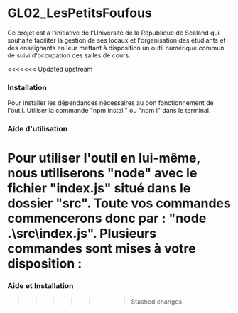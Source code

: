 # GL02_LesPetitsFoufous

Ce projet est à l'initiative de l'Université de la République de Sealand qui souhaite faciliter la gestion de ses locaux et l'organisation des étudiants et des enseignants en leur mettant à disposition un outil numérique commun de suivi d'occupation des salles de cours.

<<<<<<< Updated upstream
### Installation

Pour installer les dépendances nécessaires au bon fonctionnement de l'outil. Utiliser la commande "npm install" ou "npm i" dans le terminal.

### Aide d'utilisation 

Pour utiliser l'outil en lui-même, nous utiliserons "node" avec le fichier "index.js" situé dans le dossier "src".
Toute vos commandes commencerons donc par : "node .\src\index.js".
Plusieurs commandes sont mises à votre disposition : 
=======
### Aide et Installation 
>>>>>>> Stashed changes
